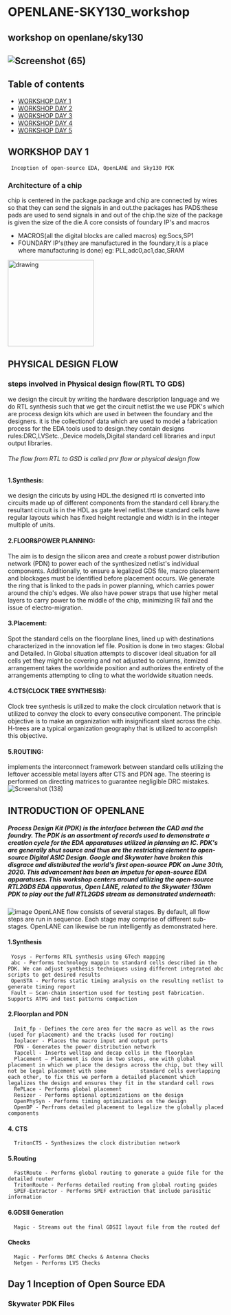 # OPENLANE-SKY130_workshop
## workshop on openlane/sky130
## ![Screenshot (65)](https://user-images.githubusercontent.com/64426746/105518682-94a19c80-5cfe-11eb-9325-9c638ffb3f53.png)


## Table of contents
* [WORKSHOP DAY 1](#day1)
* [WORKSHOP DAY 2](#day2)
* [WORKSHOP DAY 3](#day3)
* [WORKSHOP DAY 4](#day4)
* [WORKSHOP DAY 5](#day5)


## WORKSHOP DAY 1
     Inception of open-source EDA, OpenLANE and Sky130 PDK
### Architecture of a chip
 chip is centered in the package.package and chip are connected by wires so that they can send the signals in and out.the packages has PADS:these pads are used to send signals in and out of the chip.the size of the package is given the size of the die.A core consists of foundary IP's and macros
   
  * MACROS(all the digital blocks are called macros)  eg:Socs,SP1
  * FOUNDARY IP's(they are manufactured in the foundary,it is a place where manufacturing is done)  eg: PLL,adc0,ac1,dac,SRAM
 
<img src="https://user-images.githubusercontent.com/64426746/105568308-4e7c2580-5d5e-11eb-8f70-2530339f5d31.png" alt="drawing" width="200"/>

## PHYSICAL DESIGN FLOW


### steps involved in Physical design flow(RTL TO GDS)
   we design the circuit by writing the hardware description language and we do RTL synthesis such that we get the circuit netlist.the we use PDK's which are process design kits which are used in between the foundary and the designers. it is the collectionof data which are used to model a fabrication process for the EDA tools used to design.they contain designs rules:DRC,LVSetc..,Device models,Digital standard cell libraries and input output libraries.
######  The flow from RTL to GSD is called pnr flow or physical design flow 
#### 1.Synthesis:
   we design the ciricuts by using HDL.the designed rtl is converted into circuits made up of different components from the standard cell library.the resultant circuit is in the HDL as gate level netlist.these standard cells have regular layouts which has fixed height rectangle and width is in the integer multiple of units.
 
#### 2.FLOOR&POWER PLANNING:
   The aim is to design the silicon area and create a robust power distribution network (PDN) to power each of the synthesized netlist's individual components. Additionally, to ensure a legalized GDS file, macro placement and blockages must be identified before placement occurs. We generate the ring that is linked to the pads in power planning, which carries power around the chip's edges. We also have power straps that use higher metal layers to carry power to the middle of the chip, minimizing IR fall and the issue of electro-migration.

#### 3.Placement:
   Spot the standard cells on the floorplane lines, lined up with destinations characterized in the innovation lef file. Position is done in two stages: Global and Detailed. In Global situation attempts to discover ideal situation for all cells yet they might be covering and not adjusted to columns, itemized arrangement takes the worldwide position and authorizes the entirety of the arrangements attempting to cling to what the worldwide situation needs.

#### 4.CTS(CLOCK TREE SYNTHESIS):
   Clock tree synthesis is utilized to make the clock circulation network that is utilized to convey the clock to every consecutive component. The principle objective is to make an organization with insignificant slant across the chip. H-trees are a typical organization geography that is utilized to accomplish this objective.

#### 5.ROUTING:
implements the interconnect framework between standard cells utilizing the leftover accessible metal layers after CTS and PDN age. The steering is performed on directing matrices to guarantee negligible DRC mistakes.
                              ![Screenshot (138)](https://user-images.githubusercontent.com/64426746/105970804-c4122980-60af-11eb-80cb-814871d500ed.png)
## INTRODUCTION OF OPENLANE

##### Process Design Kit (PDK) is the interface between the CAD  and the foundry. The PDK is an assortment of records used to demonstrate a creation cycle for the EDA apparatuses utilized in planning an IC. PDK's are generally shut source and thus are the restricting element to open-source Digital ASIC Design. Google and Skywater have broken this disgrace and distributed the world's first open-source PDK on June 30th, 2020. This advancement has been an impetus for open-source EDA apparatuses. This workshop centers around utilizing the open-source RTL2GDS EDA apparatus, Open LANE, related to the Skywater 130nm PDK to play out the full RTL2GDS stream as demonstrated underneath:
  ![image](https://user-images.githubusercontent.com/64426746/105976767-9381be00-60b6-11eb-9dc8-822a6929694e.png)
OpenLANE flow consists of several stages. By default, all flow steps are run in sequence. Each stage may comprise of different sub-stages. OpenLANE can likewise be run intelligently as demonstrated here.

#### 1.Synthesis
     Yosys - Performs RTL synthesis using GTech mapping
     abc - Performs technology mappin to standard cells described in the PDK. We can adjust synthesis techniques using different integrated abc scripts to get desired results
     OpenSTA - Performs static timing analysis on the resulting netlist to generate timing report
     Fault – Scan-chain insertion used for testing post fabrication. Supports ATPG and test patterns compaction
  
#### 2.Floorplan and PDN
      Init_fp - Defines the core area for the macro as well as the rows (used for placement) and the tracks (used for routing)
      Ioplacer - Places the macro input and output ports
      PDN - Generates the power distribution network
      Tapcell - Inserts welltap and decap cells in the floorplan
      Placement – Placement is done in two steps, one with global placement in which we place the designs across the chip, but they will not be legal placement with some           standard cells overlapping each other, to fix this we perform a detailed placement which legalizes the design and ensures they fit in the standard cell rows
      RePLace - Performs global placement
      Resizer - Performs optional optimizations on the design
      OpenPhySyn - Performs timing optimizations on the design
      OpenDP - Perfroms detailed placement to legalize the globally placed components
#### 4. CTS
      TritonCTS - Synthesizes the clock distribution network
#### 5.Routing
      FastRoute - Performs global routing to generate a guide file for the detailed router
      TritonRoute - Performs detailed routing from global routing guides
      SPEF-Extractor - Performs SPEF extraction that include parasitic information
#### 6.GDSII Generation
      Magic - Streams out the final GDSII layout file from the routed def
####  Checks
      Magic - Performs DRC Checks & Antenna Checks
      Netgen - Performs LVS Checks
## Day 1 Inception of Open Source EDA
### Skywater PDK Files

  
   
